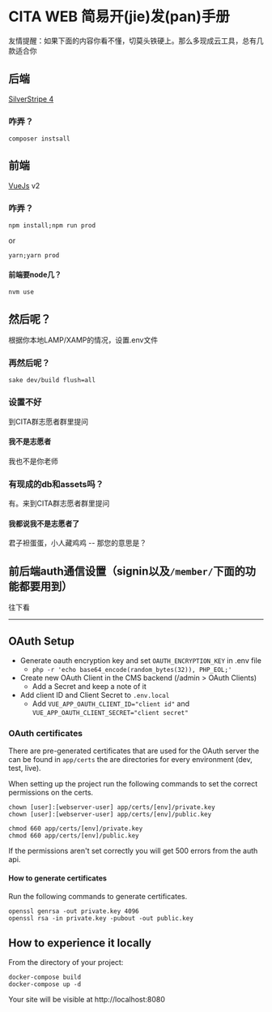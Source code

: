 # CITA WEB 简易开(jie)发(pan)手册
友情提醒：如果下面的内容你看不懂，切莫头铁硬上。那么多现成云工具，总有几款适合你

## 后端
[SilverStripe 4](https://docs.silverstripe.org/en/4/)

### 咋弄？
```
composer instsall
```

## 前端
[VueJs](https://v2.vuejs.org/) v2

### 咋弄？
```
npm install;npm run prod
```
or
```
yarn;yarn prod
```

#### 前端要node几？
```
nvm use
```

## 然后呢？
根据你本地LAMP/XAMP的情况，设置.env文件


### 再然后呢？
```
sake dev/build flush=all
```

### 设置不好
到CITA群志愿者群里提问


#### 我不是志愿者
我也不是你老师


### 有现成的db和assets吗？
有。来到CITA群志愿者群里提问


#### 我都说我不是志愿者了
君子袒蛋蛋，小人藏鸡鸡 -- 那您的意思是？


## 前后端auth通信设置（signin以及`/member/`下面的功能都要用到）
往下看

------

## OAuth Setup
- Generate oauth encryption key and set `OAUTH_ENCRYPTION_KEY` in .env file
    - `php -r 'echo base64_encode(random_bytes(32)), PHP_EOL;'`
- Create new OAuth Client in the CMS backend (/admin > OAuth Clients)
    - Add a Secret and keep a note of it
- Add client ID and Client Secret to `.env.local`
    - Add `VUE_APP_OAUTH_CLIENT_ID="client id"` and `VUE_APP_OAUTH_CLIENT_SECRET="client secret"`

### OAuth certificates

There are pre-generated certificates that are used for the OAuth server the can be found in `app/certs` the are directories
for every environment (dev, test, live).

When setting up the project run the following commands to set the correct permissions on the certs.

    chown [user]:[webserver-user] app/certs/[env]/private.key
    chown [user]:[webserver-user] app/certs/[env]/public.key

    chmod 660 app/certs/[env]/private.key
    chmod 660 app/certs/[env]/public.key

If the permissions aren't set correctly you will get 500 errors from the auth api.

#### How to generate certificates

Run the following commands to generate certificates.

    openssl genrsa -out private.key 4096
    openssl rsa -in private.key -pubout -out public.key

## How to experience it locally

From the directory of your project:

    docker-compose build
    docker-compose up -d

Your site will be visible at http://localhost:8080


